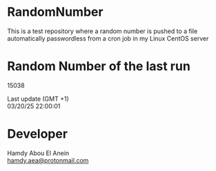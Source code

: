 # RandomNumber    
This is a test repository where a random number is pushed to a file automatically passwordless from a cron job in my Linux CentOS server    
# Random Number of the last run   
15038
      
Last update (GMT +1)    
03/20/25 22:00:01
# Developer    
Hamdy Abou El Anein   
hamdy.aea@protonmail.com
